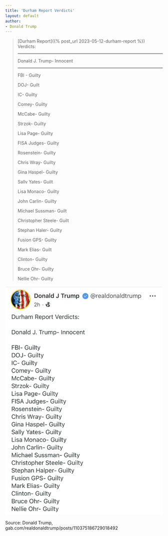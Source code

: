 ```yaml
---
title: 'Durham Report Verdicts'
layout: default
author:
- Donald Trump
---
```


> [Durham Report]({% post_url 2023-05-12-durham-report %}) Verdicts:
>
> ---
>
> Donald J. Trump- Innocent
>
> ---
>
> FBI - Guilty
>
> DOJ- Guilt
>
> IC- Guilty
>
> Comey- Guilty
>
> McCabe- Guilty
>
> Strzok- Guilty
>
> Lisa Page- Guilty
>
> FISA Judges- Guilty
>
> Rosenstein- Guilty
>
> Chris Wray- Guilty
>
> Gina Haspel- Guilty
>
> Sallv Yates- Guilt
>
> Lisa Monaco- Guilty
>
> John Carlin- Guilty
>
> Michael Sussman- Guilt
>
> Christopher Steele- Guilt
>
> Stephan Haler- Guilty
>
> Fusion GPS- Guilty
>
> Mark Elias- Guilt
>
> Clinton- Guilty
>
> Bruce Ohr- Guilty
>
> Nellie Ohr- Guilty

![Durham Report Verdicts according to Donald Trump](/assets/2023-05-15-durham-report-verdicts.png)

Source: Donald Trump, gab.com/realdonaldtrump/posts/110375186729018492
